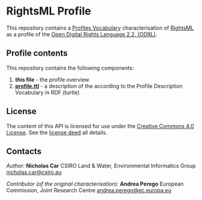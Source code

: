 # RightsML Profile
This repository contains a [Profiles Vocabulary](https://www.w3.org/TR/dx-prof/) characterisation of [RightsML](https://iptc.org/standards/rightsml/) as a profile of the [Open Digital Rights Language 2.2. (ODRL)](https://www.w3.org/ns/odrl/2/).


## Profile contents
This repository contains the following components:

1. **this file** - the profile overview
2. **[profile.ttl](profile.ttl)** - a description of the according to the Profile Description Vocabulary in RDF (turtle)


## License
The content of this API is licensed for use under the [Creative Commons 4.0 License](https://creativecommons.org/licenses/by/4.0/). See the [license deed](LICENSE) all details.


## Contacts
*Author:*
**Nicholas Car**
CSIRO Land & Water, Environmental Informatics Group
<nicholas.car@csiro.au>

*Contributor (of the original characterisation):*
**Andrea Perego**
European Commission, Joint Research Centre
<andrea.perego@ec.europa.eu>
